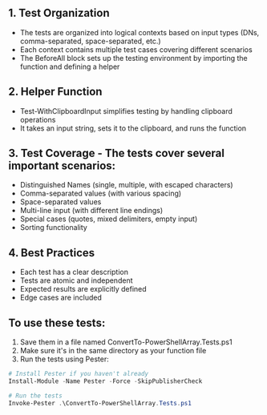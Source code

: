 ## 1. Test Organization
- The tests are organized into logical contexts based on input types (DNs, comma-separated, space-separated, etc.)
- Each context contains multiple test cases covering different scenarios
- The BeforeAll block sets up the testing environment by importing the function and defining a helper

## 2. Helper Function
- Test-WithClipboardInput simplifies testing by handling clipboard operations
- It takes an input string, sets it to the clipboard, and runs the function

## 3. Test Coverage - The tests cover several important scenarios:
- Distinguished Names (single, multiple, with escaped characters)
- Comma-separated values (with various spacing)
- Space-separated values
- Multi-line input (with different line endings)
- Special cases (quotes, mixed delimiters, empty input)
- Sorting functionality

## 4. Best Practices
- Each test has a clear description
- Tests are atomic and independent
- Expected results are explicitly defined
- Edge cases are included

## To use these tests:
1. Save them in a file named ConvertTo-PowerShellArray.Tests.ps1
2. Make sure it's in the same directory as your function file
3. Run the tests using Pester:

```powershell
# Install Pester if you haven't already
Install-Module -Name Pester -Force -SkipPublisherCheck

# Run the tests
Invoke-Pester .\ConvertTo-PowerShellArray.Tests.ps1
``` 

